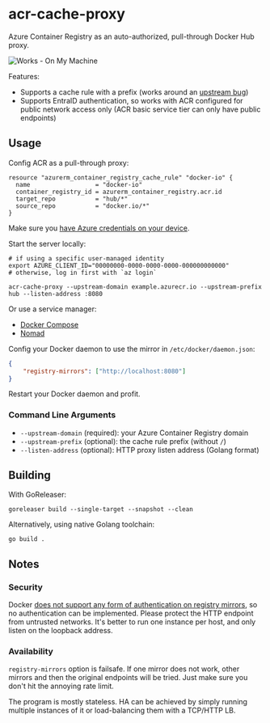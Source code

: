 # acr-cache-proxy

Azure Container Registry as an auto-authorized, pull-through Docker Hub proxy.

![Works - On My Machine](https://img.shields.io/badge/Works-On_My_Machine-2ea44f)

Features:

- Supports a cache rule with a prefix (works around an [upstream bug](https://github.com/Azure/acr/issues/599#issuecomment-2182544764
))
- Supports EntraID authentication, so works with ACR configured for public network access only (ACR basic service tier can only have public endpoints)

## Usage

Config ACR as a pull-through proxy:
```hcl
resource "azurerm_container_registry_cache_rule" "docker-io" {
  name                  = "docker-io"
  container_registry_id = azurerm_container_registry.acr.id
  target_repo           = "hub/*"
  source_repo           = "docker.io/*"
}
```

Make sure you [have Azure credentials on your device](https://pkg.go.dev/github.com/Azure/azure-sdk-for-go/sdk/azidentity#readme-defaultazurecredential).

Start the server locally:
```shell
# if using a specific user-managed identity
export AZURE_CLIENT_ID="00000000-0000-0000-0000-000000000000"
# otherwise, log in first with `az login`

acr-cache-proxy --upstream-domain example.azurecr.io --upstream-prefix hub --listen-address :8080
```
Or use a service manager:
- [Docker Compose](contrib/docker-compose)
- [Nomad](contrib/nomad)

Config your Docker daemon to use the mirror in `/etc/docker/daemon.json`:
```json
{
    "registry-mirrors": ["http://localhost:8080"]
}
```

Restart your Docker daemon and profit.

### Command Line Arguments

- `--upstream-domain` (required): your Azure Container Registry domain
- `--upstream-prefix` (optional): the cache rule prefix (without `/`)
- `--listen-address` (optional): HTTP proxy listen address (Golang format)

## Building

With GoReleaser:

```shell
goreleaser build --single-target --snapshot --clean
```

Alternatively, using native Golang toolchain:

```shell
go build .
```

## Notes

### Security

Docker [does not support any form of authentication on registry mirrors](https://github.com/moby/moby/issues/30880), so no authentication can be implemented. Please protect the HTTP endpoint from untrusted networks. It's better to run one instance per host, and only listen on the loopback address.

### Availability

`registry-mirrors` option is failsafe. If one mirror does not work, other mirrors and then the original endpoints will be tried. Just make sure you don't hit the annoying rate limit.

The program is mostly stateless. HA can be achieved by simply running multiple instances of it or load-balancing them with a TCP/HTTP LB.
